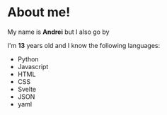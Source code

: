 # About me!

My name is **Andrei** but I also go by 

I'm **13** years old and I know the following languages:

 - Python 
 - Javascript
 - HTML
 - CSS
 - Svelte
 - JSON
 - yaml
